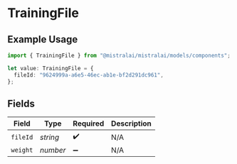 # TrainingFile

## Example Usage

```typescript
import { TrainingFile } from "@mistralai/mistralai/models/components";

let value: TrainingFile = {
  fileId: "9624999a-a6e5-46ec-ab1e-bf2d291dc961",
};
```

## Fields

| Field              | Type               | Required           | Description        |
| ------------------ | ------------------ | ------------------ | ------------------ |
| `fileId`           | *string*           | :heavy_check_mark: | N/A                |
| `weight`           | *number*           | :heavy_minus_sign: | N/A                |